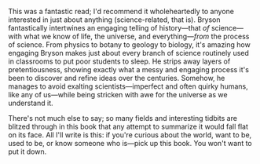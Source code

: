 This was a fantastic read; I'd recommend it wholeheartedly to anyone interested in just about anything (science-related, that is). Bryson fantastically intertwines an engaging telling of history—that _of_ science—with what we know of life, the universe, and everything—_from_ the process of science. From physics to botany to geology to biology, it's amazing how engaging Bryson makes just about every branch of science routinely used in classrooms to put poor students to sleep. He strips away layers of pretentiousness, showing exactly what a messy and engaging process it's been to discover and refine ideas over the centuries. Somehow, he manages to avoid exalting scientists—imperfect and often quirky humans, like any of us—while being stricken with awe for the universe as we understand it.

There's not much else to say; so many fields and interesting tidbits are blitzed through in this book that any attempt to summarize it would fall flat on its face. All I'll write is this: if you're curious about the world, want to be, used to be, or know someone who is—pick up this book. You won't want to put it down.
